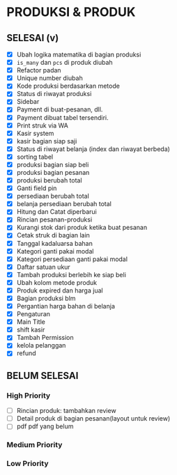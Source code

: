 # PRODUKSI & PRODUK

## SELESAI (v)

-   [x] Ubah logika matematika di bagian produksi
-   [x] `is_many` dan `pcs` di produk diubah
-   [x] Refactor padan
-   [x] Unique number diubah
-   [x] Kode produksi berdasarkan metode
-   [x] Status di riwayat produksi
-   [x] Sidebar
-   [x] Payment di buat-pesanan, dll.
-   [x] Payment dibuat tabel tersendiri.
-   [x] Print struk via WA
-   [x] Kasir system
-   [x] kasir bagian siap saji
-   [x] Status di riwayat belanja (index dan riwayat berbeda)
-   [x] sorting tabel
-   [x] produksi bagian siap beli
-   [x] produksi bagian pesanan
-   [x] produksi berubah total
-   [x] Ganti field pin
-   [x] persediaan berubah total
-   [x] belanja persediaan berubah total
-   [x] Hitung dan Catat diperbarui
-   [x] Rincian pesanan-produksi
-   [x] Kurangi stok dari produk ketika buat pesanan
-   [x] Cetak struk di bagian lain
-   [x] Tanggal kadaluarsa bahan
-   [x] Kategori ganti pakai modal
-   [x] Kategori persediaan ganti pakai modal
-   [x] Daftar satuan ukur
-   [x] Tambah produksi berlebih ke siap beli
-   [x] Ubah kolom metode produk
-   [x] Produk expired dan harga jual
-   [x] Bagian produksi blm
-   [x] Pergantian harga bahan di belanja
-   [x] Pengaturan
-   [x] Main Title
-   [x] shift kasir
-   [x] Tambah Permission
-   [x] kelola pelanggan
-   [x] refund

## BELUM SELESAI

### High Priority

-   [ ] Rincian produk: tambahkan review
-   [ ] Detail produk di bagian pesanan(layout untuk review)
-   [ ] pdf pdf yang belum

### Medium Priority

### Low Priority
